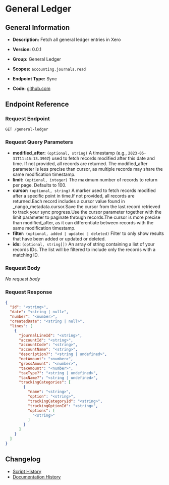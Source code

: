 <!-- BEGIN GENERATED CONTENT -->
# General Ledger

## General Information

- **Description:** Fetch all general ledger entries in Xero

- **Version:** 0.0.1
- **Group:** General Ledger
- **Scopes:** `accounting.journals.read`
- **Endpoint Type:** Sync
- **Code:** [github.com](https://github.com/NangoHQ/integration-templates/tree/main/integrations/xero/syncs/general-ledger.ts)


## Endpoint Reference

### Request Endpoint

`GET /general-ledger`

### Request Query Parameters

- **modified_after:** `(optional, string)` A timestamp (e.g., `2023-05-31T11:46:13.390Z`) used to fetch records modified after this date and time. If not provided, all records are returned. The modified_after parameter is less precise than cursor, as multiple records may share the same modification timestamp.
- **limit:** `(optional, integer)` The maximum number of records to return per page. Defaults to 100.
- **cursor:** `(optional, string)` A marker used to fetch records modified after a specific point in time.If not provided, all records are returned.Each record includes a cursor value found in _nango_metadata.cursor.Save the cursor from the last record retrieved to track your sync progress.Use the cursor parameter together with the limit parameter to paginate through records.The cursor is more precise than modified_after, as it can differentiate between records with the same modification timestamp.
- **filter:** `(optional, added | updated | deleted)` Filter to only show results that have been added or updated or deleted.
- **ids:** `(optional, string[])` An array of string containing a list of your records IDs. The list will be filtered to include only the records with a matching ID.

### Request Body

_No request body_

### Request Response

```json
{
  "id": "<string>",
  "date": "<string | null>",
  "number": "<number>",
  "createdDate": "<string | null>",
  "lines": [
    {
      "journalLineId": "<string>",
      "accountId": "<string>",
      "accountCode": "<string>",
      "accountName": "<string>",
      "description?": "<string | undefined>",
      "netAmount": "<number>",
      "grossAmount": "<number>",
      "taxAmount": "<number>",
      "taxType?": "<string | undefined>",
      "taxName?": "<string | undefined>",
      "trackingCategories": [
        {
          "name": "<string>",
          "option": "<string>",
          "trackingCategoryId": "<string>",
          "trackingOptionId": "<string>",
          "options": [
            "<string>"
          ]
        }
      ]
    }
  ]
}
```

## Changelog

- [Script History](https://github.com/NangoHQ/integration-templates/commits/main/integrations/xero/syncs/general-ledger.ts)
- [Documentation History](https://github.com/NangoHQ/integration-templates/commits/main/integrations/xero/syncs/general-ledger.md)

<!-- END  GENERATED CONTENT -->

